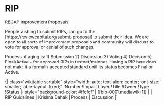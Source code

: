 # RIP
RECAP Improvement Proposals

People wishing to submit RIPs, can go to the [https://reviewcapital.org/submit-proposal] to submit their idea. We are open to all sorts of improvement proposals and community will discuss to vote for approval or denial of such changes.

Process of aging is: 1) Submission 2) Discussion 3) Voting 4) Decision 5) Final/Active - for approved RIPs in testnet/mainnet.
Having a RIP here does not make it a formally accepted standard until its status becomes Final or Active.


{| class="wikitable sortable" style="width: auto; text-align: center; font-size: smaller; table-layout: fixed;"
!Number
!Impact Layer
!Title
!Owner
!Type
!Status
|- style="background-color: #ffcfcf"
| [[bip-0001.mediawiki|1]]
|
| RIP Guidelines
| Krishna Dahak
| Process
| Discussion
|}


<!-- IMPORTANT! do NOT JUST add RIPs here! -->

